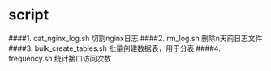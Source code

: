 # script

####1. cat_nginx_log.sh 切割nginx日志
####2. rm_log.sh 删除n天前日志文件
####3. bulk_create_tables.sh 批量创建数据表，用于分表
####4. frequency.sh 统计接口访问次数